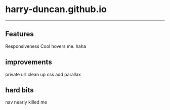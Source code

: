 # harry-duncan.github.io
----
## Features
Responsiveness
Cool hovers
me. haha
## improvements
private url
clean up css
add parallax
## hard bits
nav nearly killed me
